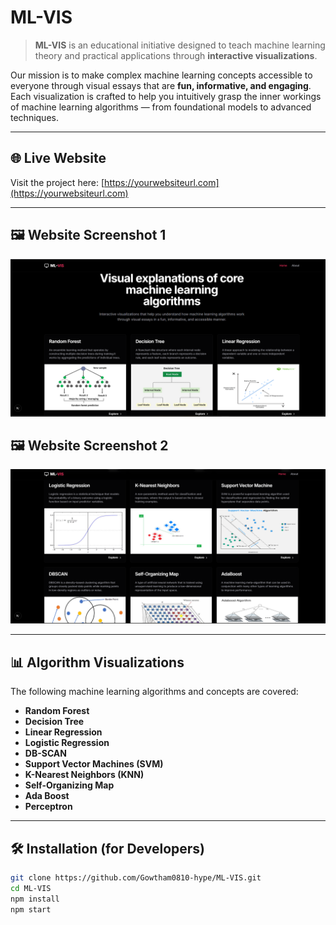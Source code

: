 # ML-VIS

> **ML-VIS** is an educational initiative designed to teach machine learning theory and practical applications through **interactive visualizations**.

Our mission is to make complex machine learning concepts accessible to everyone through visual essays that are **fun, informative, and engaging**. Each visualization is crafted to help you intuitively grasp the inner workings of machine learning algorithms — from foundational models to advanced techniques.

---

## 🌐 Live Website

Visit the project here: [https://yourwebsiteurl.com](https://yourwebsiteurl.com)

---

## 🖼️ Website Screenshot 1

![ML-VIS Website Screenshot](./assets/main.png)

## 🖼️ Website Screenshot 2

![ML-VIS Website Screenshot](./assets/sub.png)


---

## 📊 Algorithm Visualizations

The following machine learning algorithms and concepts are covered:

-  **Random Forest**
-  **Decision Tree**
-  **Linear Regression**
-  **Logistic Regression**
-  **DB-SCAN**
-  **Support Vector Machines (SVM)**
-  **K-Nearest Neighbors (KNN)**
-  **Self-Organizing Map**
-  **Ada Boost**
-  **Perceptron**


---

## 🛠️ Installation (for Developers)

```bash
git clone https://github.com/Gowtham0810-hype/ML-VIS.git
cd ML-VIS
npm install
npm start
